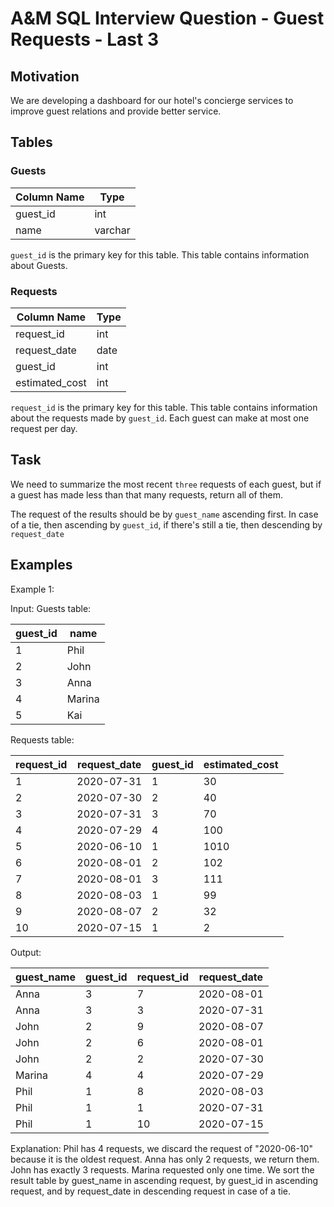 # A&M SQL Interview Question - Guest Requests - Last 3

## Motivation
We are developing a dashboard for our hotel's concierge services to improve guest relations and provide better service.

## Tables

### Guests

| Column Name   | Type    |
|--------------- | --------- |
| guest_id   | int     |
| name          | varchar |

`guest_id` is the primary key for this table.
This table contains information about Guests.
 

### Requests

| Column Name   | Type    |
| --------------- | --------- |
| request_id      | int     |
| request_date    | date    |
| guest_id   | int     |
| estimated_cost          | int     |

`request_id` is the primary key for this table.
This table contains information about the requests made by `guest_id`.
Each guest can make at most one request per day.
 
## Task
We need to summarize the most recent `three` requests of each guest, but if a guest has made less than that many requests, return all of them.

The request of the results should be by `guest_name` ascending first. In case of a tie, then ascending by `guest_id`, if there's still a tie, then descending by `request_date`

## Examples

Example 1:

Input: 
Guests table:

| guest_id | name      |
| ------------- | ----------- |
| 1           | Phil   |
| 2           | John  |
| 3           | Anna |
| 4           | Marina    |
| 5           | Kai    |

Requests table:

| request_id | request_date | guest_id | estimated_cost |
| ---------- | ------------ | ------------- | ------ |
| 1        | 2020-07-31 | 1           | 30   |
| 2        | 2020-07-30 | 2           | 40   |
| 3        | 2020-07-31 | 3           | 70   |
| 4        | 2020-07-29 | 4           | 100  |
| 5        | 2020-06-10 | 1           | 1010 |
| 6        | 2020-08-01 | 2           | 102  |
| 7        | 2020-08-01 | 3           | 111  |
| 8        | 2020-08-03 | 1           | 99   |
| 9        | 2020-08-07 | 2           | 32   |
| 10       | 2020-07-15 | 1           | 2    |

Output: 

| guest_name | guest_id | request_id | request_date |
| --------------- | ------------- | ---------- | ------------ |
| Anna     | 3           | 7        | 2020-08-01 |
| Anna     | 3           | 3        | 2020-07-31 |
| John      | 2           | 9        | 2020-08-07 |
| John      | 2           | 6        | 2020-08-01 |
| John      | 2           | 2        | 2020-07-30 |
| Marina        | 4           | 4        | 2020-07-29 |
| Phil       | 1           | 8        | 2020-08-03 |
| Phil       | 1           | 1        | 2020-07-31 |
| Phil       | 1           | 10       | 2020-07-15 |

Explanation: 
Phil has 4 requests, we discard the request of "2020-06-10" because it is the oldest request.
Anna has only 2 requests, we return them.
John has exactly 3 requests.
Marina requested only one time.
We sort the result table by guest_name in ascending request, by guest_id in ascending request, and by request_date in descending request in case of a tie.

